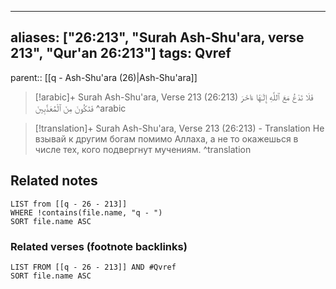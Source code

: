 
---
aliases: ["26:213", "Surah Ash-Shu'ara, verse 213", "Qur'an 26:213"]
tags: Qvref
---

parent:: [[q - Ash-Shu'ara (26)|Ash-Shu'ara]]

> [!arabic]+ Surah Ash-Shu'ara, Verse 213 (26:213)
> <span class="quran-arabic">فَلَا تَدْعُ مَعَ ٱللَّهِ إِلَـٰهًا ءَاخَرَ فَتَكُونَ مِنَ ٱلْمُعَذَّبِينَ</span>
^arabic

> [!translation]+ Surah Ash-Shu'ara, Verse 213 (26:213) - Translation
> Не взывай к другим богам помимо Аллаха, а не то окажешься в числе тех, кого подвергнут мучениям.
^translation



## Related notes
```dataview
LIST from [[q - 26 - 213]]
WHERE !contains(file.name, "q - ")
SORT file.name ASC
```

### Related verses (footnote backlinks)
```dataview
LIST FROM [[q - 26 - 213]] AND #Qvref
SORT file.name ASC
```

